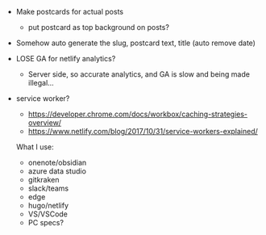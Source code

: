 - Make postcards for actual posts
  - put postcard as top background on posts?
- Somehow auto generate the slug, postcard text, title (auto remove date)
- LOSE GA for netlify analytics?
  - Server side, so accurate analytics, and GA is slow and being made illegal...
- service worker? 
  - https://developer.chrome.com/docs/workbox/caching-strategies-overview/
  - https://www.netlify.com/blog/2017/10/31/service-workers-explained/

  What I use:
  - onenote/obsidian
  - azure data studio
  - gitkraken
  - slack/teams
  - edge
  - hugo/netlify
  - VS/VSCode
  - PC specs?